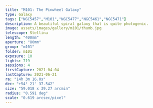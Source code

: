 ```yaml
---
title: "M101: The Pinwheel Galaxy"
type: Galaxy
tags: ["NGC5457","M101","NGC5477","NGC5461","NGC5471"]
description: A beautiful spiral galaxy that is quite photogenic.
image: assets/images/gallery/m101/thumb.jpg
telescope: Stellina
length: "400mm"
aperture: "80mm"
group: "m101"
folder: m101
exposure: 10
lights: 719
sessions: 4
firstCapture: 2021-04-04
lastCapture: 2021-06-21
ra: "14h 3m 16.0s"
dec: "+54° 21' 37.542"
size: "59.018 x 39.27 arcmin"
radius: "0.591 deg"
scale: "0.619 arcsec/pixel"
---
```

